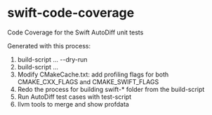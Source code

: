 # swift-code-coverage
Code Coverage for the Swift AutoDiff unit tests

Generated with this process:

1. build-script ... --dry-run
2. build-script ...
3. Modify CMakeCache.txt: add profiling flags for both CMAKE_CXX_FLAGS and CMAKE_SWIFT_FLAGS
4. Redo the process for building swift-* folder from the build-script
5. Run AutoDiff test cases with test-script
6. llvm tools to merge and show profdata
